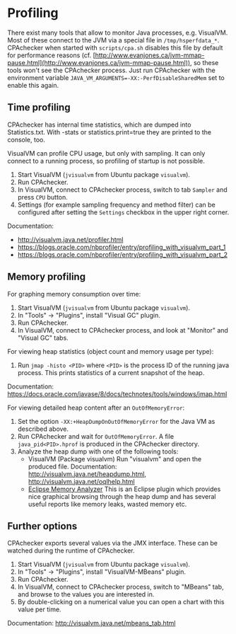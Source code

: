 <!--
This file is part of CPAchecker,
a tool for configurable software verification:
https://cpachecker.sosy-lab.org

SPDX-FileCopyrightText: 2007-2020 Dirk Beyer <https://www.sosy-lab.org>

SPDX-License-Identifier: Apache-2.0
-->

Profiling
=========

There exist many tools that allow to monitor Java processes, e.g. VisualVM.
Most of these connect to the JVM via a special file in `/tmp/hsperfdata_*`.
CPAchecker when started with `scripts/cpa.sh`
disables this file by default for performance reasons
(cf. [http://www.evanjones.ca/jvm-mmap-pause.html](http://www.evanjones.ca/jvm-mmap-pause.html)),
so these tools won't see the CPAchecker process.
Just run CPAchecker with the environment variable
`JAVA_VM_ARGUMENTS=-XX:-PerfDisableSharedMem` set to enable this again.


Time profiling
--------------

CPAchecker has internal time statistics, which are dumped into Statistics.txt.
With -stats or statistics.print=true they are printed to the console, too.

VisualVM can profile CPU usage, but only with sampling.
It can only connect to a running process, so profiling of startup is not possible.

1. Start VisualVM (`jvisualvm` from Ubuntu package `visualvm`).
2. Run CPAchecker.
3. In VisualVM, connect to CPAchecker process, switch to tab `Sampler`
   and press `CPU` button.
4. Settings (for example sampling frequency and method filter)
   can be configured after setting the `Settings` checkbox in the upper right corner.
   
Documentation:

 - http://visualvm.java.net/profiler.html
 - https://blogs.oracle.com/nbprofiler/entry/profiling_with_visualvm_part_1
 - https://blogs.oracle.com/nbprofiler/entry/profiling_with_visualvm_part_2


Memory profiling
----------------

For graphing memory consumption over time:

1. Start VisualVM (`jvisualvm` from Ubuntu package `visualvm`).
2. In "Tools" -> "Plugins", install "Visual GC" plugin.
3. Run CPAchecker.
4. In VisualVM, connect to CPAchecker process,
   and look at "Monitor" and "Visual GC" tabs.

For viewing heap statistics (object count and memory usage per type):

1. Run `jmap -histo <PID>` where `<PID>` is the process ID of the running
   java process. This prints statistics of a current snapshot of the heap.
   
Documentation: https://docs.oracle.com/javase/8/docs/technotes/tools/windows/jmap.html


For viewing detailed heap content after an `OutOfMemoryError`:

1. Set the option `-XX:+HeapDumpOnOutOfMemoryError` for the Java VM
   as described above.
2. Run CPAchecker and wait for `OutOfMemoryError`. A file `java_pid<PID>.hprof`
   is produced in the CPAchecker directory.
3. Analyze the heap dump with one of the following tools:
   - VisualVM (Package visualvm)
     Run "visualvm" and open the produced file.
     Documentation: http://visualvm.java.net/heapdump.html, http://visualvm.java.net/oqlhelp.html
   - [Eclipse Memory Analyzer](http://eclipse.org/mat/)
     This is an Eclipse plugin which provides nice graphical browsing through the heap dump
     and has several useful reports like memory leaks, wasted memory etc.


Further options
---------------
CPAchecker exports several values via the JMX interface.
These can be watched during the runtime of CPAchecker.

1. Start VisualVM (`jvisualvm` from Ubuntu package `visualvm`).
2. In "Tools" -> "Plugins", install "VisualVM-MBeans" plugin.
3. Run CPAchecker.
4. In VisualVM, connect to CPAchecker process, switch to "MBeans" tab,
   and browse to the values you are interested in.
5. By double-clicking on a numerical value you can open a chart with this value per time.

Documentation: http://visualvm.java.net/mbeans_tab.html

